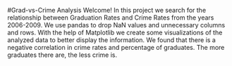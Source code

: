 #Grad-vs-Crime Analysis
Welcome!
In this project we search for the relationship between Graduation Rates and Crime Rates from the years 2006-2009. We use pandas to drop NaN values and unnecessary columns and rows. With the help of Matplotlib we create some visualizations of the analyzed data to better display the information. We found that there is a negative correlation in crime rates and percentage of graduates. The more graduates there are, the less crime is.
